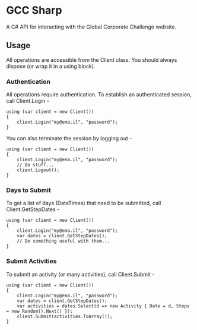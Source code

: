 # GCC Sharp

A C# API for interacting with the Global Corporate Challenge website.

## Usage

All operations are accessible from the Client class. You should always dispose (or wrap it in a using block).

### Authentication

All operations require authentication. To establish an authenticated session, call Client.Login -

    using (var client = new Client())
	{
	    client.Login("my@ema.il", "password");
	}

You can also terminate the session by logging out -

    using (var client = new Client())
	{
	    client.Login("my@ema.il", "password");
		// Do stuff...
		client.Logout();
	}

### Days to Submit

To get a list of days (DateTimes) that need to be submitted, call Client.GetStepDates -

    using (var client = new Client())
	{
	    client.Login("my@ema.il", "password");
		var dates = client.GetStepDates();
		// Do something useful with them...
	}

### Submit Activities

To submit an activity (or many activities), call Client.Submit -

    using (var client = new Client())
	{
	    client.Login("my@ema.il", "password");
		var dates = client.GetStepDates();
		var activities = dates.Select(d => new Activity { Date = d, Steps = new Random().Next() });
		client.Submit(activities.ToArray());
	}